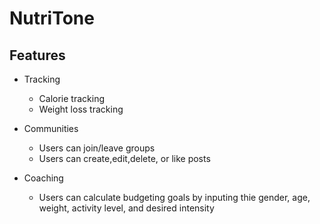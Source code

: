 # NutriTone

## Features

- Tracking

  - Calorie tracking
  - Weight loss tracking

- Communities

  - Users can join/leave groups
  - Users can create,edit,delete, or like posts

- Coaching
  - Users can calculate budgeting goals by inputing thie gender, age, weight, activity level, and desired intensity
